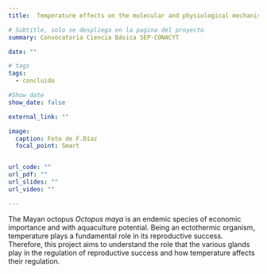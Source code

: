 ```yaml
---
title:  Temperature effects on the molecular and physiological mechanisms that regulate the reproduction of _Octopus maya_.

# Subtitle, solo se despliega en la pagina del proyecto
summary: Convocatoria Ciencia Básica SEP-CONACYT 

date: ""

# tags
tags:
  - concluido

#Show date
show_date: false

external_link: ""

image:
  caption: Foto de F.Díaz
  focal_point: Smart


url_code: ""
url_pdf: ""
url_slides: ""
url_video: ""

---
```


The Mayan octopus _Octopus maya_ is an endemic species of economic importance and with aquaculture potential. Being an ectothermic organism, temperature plays a fundamental role in its reproductive success. Therefore, this project aims to understand the role that the various glands play in the regulation of reproductive success and how temperature affects their regulation.